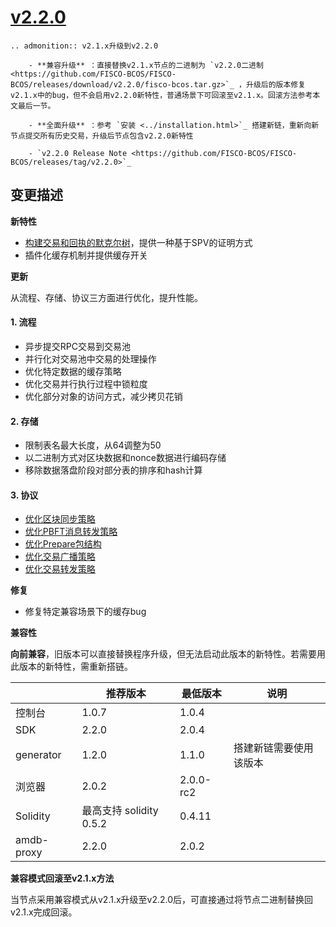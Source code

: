 # [v2.2.0](https://github.com/FISCO-BCOS/FISCO-BCOS/releases/tag/v2.2.0)

```eval_rst
.. admonition:: v2.1.x升级到v2.2.0

    - **兼容升级** ：直接替换v2.1.x节点的二进制为 `v2.2.0二进制 <https://github.com/FISCO-BCOS/FISCO-BCOS/releases/download/v2.2.0/fisco-bcos.tar.gz>`_ ，升级后的版本修复v2.1.x中的bug，但不会启用v2.2.0新特性，普通场景下可回滚至v2.1.x。回滚方法参考本文最后一节。

    - **全面升级** ：参考 `安装 <../installation.html>`_ 搭建新链，重新向新节点提交所有历史交易，升级后节点包含v2.2.0新特性

    - `v2.2.0 Release Note <https://github.com/FISCO-BCOS/FISCO-BCOS/releases/tag/v2.2.0>`_
```

## 变更描述

**新特性**

* [构建交易和回执的默克尔树](../design/merkle_proof.html)，提供一种基于SPV的证明方式
* 插件化缓存机制并提供缓存开关

**更新**

从流程、存储、协议三方面进行优化，提升性能。

#### 1. 流程
- 异步提交RPC交易到交易池
- 并行化对交易池中交易的处理操作
- 优化特定数据的缓存策略
- 优化交易并行执行过程中锁粒度
- 优化部分对象的访问方式，减少拷贝花销
#### 2. 存储
- 限制表名最大长度，从64调整为50
- 以二进制方式对区块数据和nonce数据进行编码存储
- 移除数据落盘阶段对部分表的排序和hash计算
#### 3. 协议
- [优化区块同步策略](../design/sync/sync_block_optimize.html#id1)
- [优化PBFT消息转发策略](../design/consensus/pbft_optimize.html#id1)
- [优化Prepare包结构](../design/consensus/pbft_optimize.html#prepare)
- [优化交易广播策略](../design/sync/sync_trans_optimize.html#id2)
- [优化交易转发策略](../design/sync/sync_trans_optimize.html#id3)

**修复**

- 修复特定兼容场景下的缓存bug

**兼容性**

**向前兼容**，旧版本可以直接替换程序升级，但无法启动此版本的新特性。若需要用此版本的新特性，需重新搭链。

|            | 推荐版本                | 最低版本  | 说明                   |
| ---------- | ----------------------- | --------- | ---------------------- |
| 控制台     | 1.0.7                   | 1.0.4     |                        |
| SDK        | 2.2.0                   | 2.0.4     |                        |
| generator  | 1.2.0                   | 1.1.0     | 搭建新链需要使用该版本 |
| 浏览器     | 2.0.2                   | 2.0.0-rc2 |                        |
| Solidity   | 最高支持 solidity 0.5.2 | 0.4.11    |                        |
| amdb-proxy | 2.2.0                   | 2.0.2     |                        |

**兼容模式回滚至v2.1.x方法**

当节点采用兼容模式从v2.1.x升级至v2.2.0后，可直接通过将节点二进制替换回v2.1.x完成回滚。

